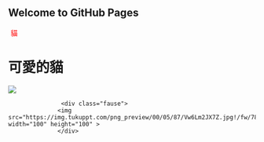 ## Welcome to GitHub Pages


<!DOCTYPE html>
<html lang="en">
<head>
<meta charset="UTF-8">
<meta name="viewport" content="width=device-width, initial-scale=1.0">
<title>Document</title>
<script src="https://ajax.googleapis.com/ajax/libs/jquery/3.5.1/jquery.min.js"></script>
<style type="text/css">
p{
color:red;
margin:5px
;
cursor:pointer
;
}
p:hover{
background: yellow
;
}
.Chinaairline{
position:fixed;
top: 0;
left: 0;
width: 100%;
height: 100%;
z-index: 10;
background: rgba(0,0,0,0.5);
display: flex;
justify-content: center;
align-items: center;
}
                                      .fause{
                                                         position:fixed;
top:0;
right: 0;
width: 10%;
height:10%;
                                                         z-index: 10;
display: flex;
justify-content: right;
align-items: right;

</style>
</head>
<body>
<p>貓</p>
<h1>可愛的貓</h1>
<div class="cat">
<img src="https://pic48.photophoto.cn/20180818/0005018687295527_b.jpg">
</div> 

                   <div class="fause">
                  <img src="https://img.tukuppt.com/png_preview/00/05/87/Vw6Lm2JX7Z.jpg!/fw/780" width="100" height="100" >
                  </div>

<script type="text/javascript"> 
$('p').click(function(){
$('.cat').slideToggle();
                                                         $('.fause').slideToggle();
                                                     
});
$('.fause').click(function(){
$('.fause').slideToggle();
                                                         $('.cat').slideToggle();
});
</script>
</body>
</html>
